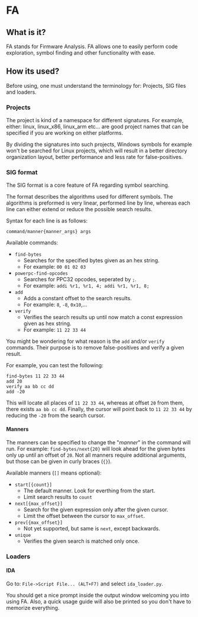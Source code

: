 # FA

## What is it?

FA stands for Firmware Analysis.
FA allows one to easily perform code exploration, symbol finding and 
other functionality with ease.

## How its used?

Before using, one must understand the terminology for: 
Projects, SIG files and loaders. 

### Projects

The project is kind of a namespace for different signatures.
For example, either: linux, linux_x86, linux_arm etc... are good 
project names that can be specified if you are working on either 
platforms. 

By dividing the signatures into such projects, Windows symbols for 
example won't be searched for Linux projects, which will result 
in a better directory organization layout, better performance and
less rate for false-positives. 

### SIG format

The SIG format is a core feature of FA regarding symbol searching.

The format describes the algorithms used for different symbols.
The algorithms is preformed is very linear, performed line by line, 
whereas each line can either extend or reduce the possible search
results.

Syntax for each line is as follows:
```
command/manner{manner_args} args
``` 

Available commands:
* `find-bytes`
    * Searches for the specified bytes given as an hex string. 
    * For example: `00 01 02 03`
* `powerpc-find-opcodes`
    * Searches for PPC32 opcodes, seperated by `;`.
    * For example: `addi %r1, %r1, 4; addi %r1, %r1, 8;`  
* `add`
    * Adds a constant offset to the search results.
    * For example: `8`, `-8`, `0x10`,...
* `verify`
    * Verifies the search results up until now match a const 
    expression given as hex string.
    * For example: `11 22 33 44`

You might be wondering for what reason is the `add` and/or `verify` 
commands. Their purpose is to remove false-positives and verify 
a given result. 

For example, you can test the following:

```
find-bytes 11 22 33 44
add 20
verify aa bb cc dd
add -20
```

This will locate all places of `11 22 33 44`, whereas at offset `20`
from them, there exists `aa bb cc dd`. Finally, the cursor will point
back to `11 22 33 44` by reducing the `-20` from the search cursor. 

#### Manners

The manners can be specified to change the "*manner*" in the command
will run. For example: `find-bytes/next{20}` will look ahead for the 
given bytes only up until an offset of `20`. Not all manners 
require additional arguments, but those can be given in curly braces
(`{}`).

Available manners (`[]` means optional):

* `start[{count}]`
    * The default manner. Look for everthing from the start.
    * Limit search results to `count`
* `next[{max_offset}]`
    * Search for the given expression only after the given cursor.
    * Limit the offset between the cursor to `max_offset`.
* `prev[{max_offset}]`
    * Not yet supported, but same is `next`, except backwards.
* `unique`
    * Verifies the given search is matched only once.

### Loaders

#### IDA

Go to: `File->Script File... (ALT+F7)` and select `ida_loader.py`.

You should get a nice prompt inside the output window welcoming you
into using FA. Also, a quick usage guide will also be printed so you 
don't have to memorize everything.

 